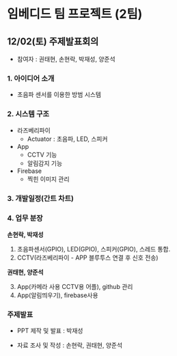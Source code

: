 # 임베디드 팀 프로젝트 (2팀)
## 12/02(토) 주제발표회의
- 참여자 : 권태현, 손현락, 박재성, 양준석
### 1. 아이디어 소개
- 초음파 센서를 이용한 방범 시스템
### 2. 시스템 구조
- 라즈베리파이
  - Actuator : 초음파, LED, 스피커
- App
  - CCTV 기능
  - 알림감지 기능
- Firebase
  - 찍힌 이미지 관리
### 3. 개발일정(간트 차트)

### 4. 업무 분장
**손현락, 박재성**
1. 초음파센서(GPIO), LED(GPIO), 스피커(GPIO), 스레드 통합.  
2. CCTV(라즈베리파이 - APP 블루투스 연결 후 신호 전송)
   
**권태현, 양준석**

3. App(카메라 사용 CCTV용 어플), github 관리
4. App(알림띄우기), firebase사용

### 주제발표 
- PPT 제작 및 발표 : 박재성

- 자료 조사 및 작성 : 손현락, 권태현, 양준석
